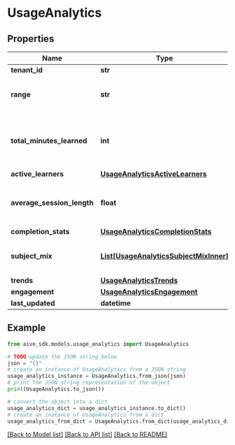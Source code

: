 # UsageAnalytics

## Properties

Name | Type | Description | Notes
------------ | ------------- | ------------- | -------------
**tenant_id** | **str** |  |
**range** | **str** | Time range for this analytics data |
**total_minutes_learned** | **int** | Total learning minutes in the specified range |
**active_learners** | [**UsageAnalyticsActiveLearners**](UsageAnalyticsActiveLearners.md) |  |
**average_session_length** | **float** | Average learning session length in minutes | [optional]
**completion_stats** | [**UsageAnalyticsCompletionStats**](UsageAnalyticsCompletionStats.md) |  | [optional]
**subject_mix** | [**List[UsageAnalyticsSubjectMixInner]**](UsageAnalyticsSubjectMixInner.md) | Breakdown of learning time by subject |
**trends** | [**UsageAnalyticsTrends**](UsageAnalyticsTrends.md) |  |
**engagement** | [**UsageAnalyticsEngagement**](UsageAnalyticsEngagement.md) |  | [optional]
**last_updated** | **datetime** |  |

## Example

```python
from aivo_sdk.models.usage_analytics import UsageAnalytics

# TODO update the JSON string below
json = "{}"
# create an instance of UsageAnalytics from a JSON string
usage_analytics_instance = UsageAnalytics.from_json(json)
# print the JSON string representation of the object
print(UsageAnalytics.to_json())

# convert the object into a dict
usage_analytics_dict = usage_analytics_instance.to_dict()
# create an instance of UsageAnalytics from a dict
usage_analytics_from_dict = UsageAnalytics.from_dict(usage_analytics_dict)
```

[[Back to Model list]](../README.md#documentation-for-models) [[Back to API list]](../README.md#documentation-for-api-endpoints) [[Back to README]](../README.md)
